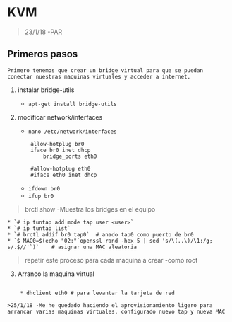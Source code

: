 # KVM
> 23/1/18 -PAR

## Primeros pasos
	
	Primero tenemos que crear un bridge virtual para que se puedan conectar nuestras maquinas virtuales y acceder a internet.

1. instalar bridge-utils

	* `apt-get install bridge-utils`

2. modificar network/interfaces

	* `nano /etc/network/interfaces`
	```	iface eth0 inet manual	#opcional para evitar problemas con network manager
		allow-hotplug br0
		iface br0 inet dhcp
			bridge_ports eth0	
			
		#allow-hotplug eth0
		#iface eth0 inet dhcp	
	```
	* `ifdown br0`
	* `ifup br0`

> brctl show -Muestra los bridges en el equipo

	* `# ip tuntap add mode tap user <user>`
	* `# ip tuntap list`
	* `# brctl addif br0 tap0`	# anado tap0 como puerto de br0
	* `$ MAC0=$(echo "02:"`openssl rand -hex 5 | sed 's/\(..\)/\1:/g; s/.$//'`)`	# asignar una MAC aleatoria
> repetir este proceso para cada maquina a crear -como root

3. Arranco la maquina virtual

	```kvm -m 512 -hda jessie-1.qcow2 -device virtio-net,netdev=n0,mac=$MAC0 -netdev tap,id=n0,ifname=tap0,script=no,downscript=no
```
	* dhclient eth0	# para levantar la tarjeta de red

>25/1/18 -Me he quedado haciendo el aprovisionamiento ligero para arrancar varias maquinas virtuales. configurado nuevo tap y nueva MAC
